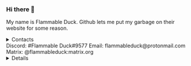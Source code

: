 ### Hi there 👋
My name is Flammable Duck. Github lets me put my garbage on their website for some reason.
<details>
<summary> Contacts <summary>
  Discord: #Flammable Duck#9577
  Email: flammableduck@protonmail.com
  Matrix: @flammableduck:matrix.org
<details>
Pronouns: She/Her
![](https://komarev.com/ghpvc/?username=Flammable-Duck&color=blueviolet&style=flat-square&label=FRIENDS-WHO'VE-STOPPED-BY)
<!--
**Flammable-Duck/Flammable-Duck** is a ✨ _special_ ✨ repository because its `README.md` (this file) appears on your GitHub profile.

Here are some ideas to get you started:

- 🔭 I’m currently working on ...
- 🌱 I’m currently learning ...
- 👯 I’m looking to collaborate on ...
- 🤔 I’m looking for help with ...
- 💬 Ask me about ...
- 📫 How to reach me: ...
- 😄 Pronouns: ...
- ⚡ Fun fact: ...
-->
